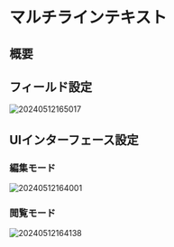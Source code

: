# マルチラインテキスト

## 概要

## フィールド設定

![20240512165017](https://static-docs.nocobase.com/20240512165017.png)

## UIインターフェース設定

### 編集モード

![20240512164001](https://static-docs.nocobase.com/20240512164001.png)

### 閲覧モード

![20240512164138](https://static-docs.nocobase.com/20240512164138.png)

